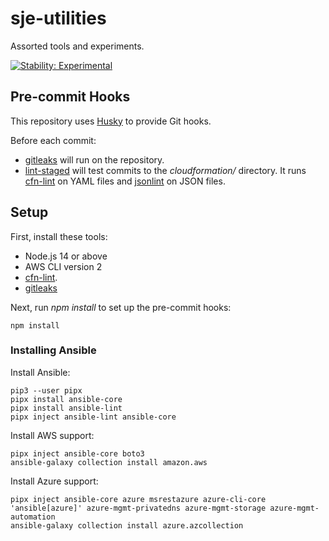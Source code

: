 # sje-utilities

Assorted tools and experiments.

[![Stability: Experimental](https://masterminds.github.io/stability/experimental.svg)](https://masterminds.github.io/stability/experimental.html)

## Pre-commit Hooks

This repository uses [Husky](https://typicode.github.io/husky/) to provide Git hooks.

Before each commit:

- [gitleaks](https://github.com/zricethezav/gitleaks) will run on the repository.
- [lint-staged](https://github.com/okonet/lint-staged) will test commits to the *cloudformation/* directory. It runs [cfn-lint](https://github.com/aws-cloudformation/cfn-lint) on YAML files and [jsonlint](https://www.npmjs.com/package/jsonlint) on JSON files.

## Setup

First, install these tools:

- Node.js 14 or above
- AWS CLI version 2
- [cfn-lint](https://github.com/aws-cloudformation/cfn-lint).
- [gitleaks](https://github.com/zricethezav/gitleaks)

Next, run *npm install* to set up the pre-commit hooks:

    npm install

### Installing Ansible

Install Ansible:

    pip3 --user pipx
    pipx install ansible-core
    pipx install ansible-lint
    pipx inject ansible-lint ansible-core

Install AWS support:

    pipx inject ansible-core boto3
    ansible-galaxy collection install amazon.aws

Install Azure support:

    pipx inject ansible-core azure msrestazure azure-cli-core 'ansible[azure]' azure-mgmt-privatedns azure-mgmt-storage azure-mgmt-automation
    ansible-galaxy collection install azure.azcollection
